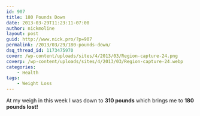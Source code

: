 ```yaml
---
id: 907
title: 180 Pounds Down
date: 2013-03-29T11:23:11-07:00
author: nickmoline
layout: post
guid: http://www.nick.pro/?p=907
permalink: /2013/03/29/180-pounds-down/
dsq_thread_id: 1173475970
cover: /wp-content/uploads/sites/4/2013/03/Region-capture-24.png
coverp: /wp-content/uploads/sites/4/2013/03/Region-capture-24.webp
categories:
    - Health
tags:
    - Weight Loss
---
```

At my weigh in this week I was down to **310 pounds** which brings me to **180 pounds lost!**